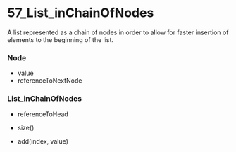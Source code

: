 # 57_List_inChainOfNodes
A list represented as a chain of nodes in order to allow for faster insertion of elements to the beginning of the list.

### Node
- value
- referenceToNextNode

### List_inChainOfNodes
- referenceToHead

- size()
- add(index, value)
